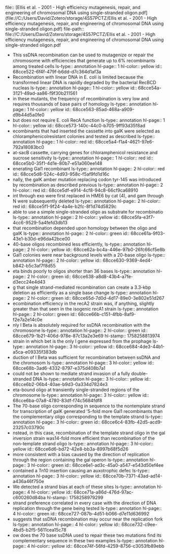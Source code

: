 file:: [Ellis et al. - 2001 - High efficiency mutagenesis, repair, and engineering of chromosomal DNA using single-stranded oligon.pdf](file://C:/Users/David/Zotero/storage/4S57PCTZ/Ellis et al. - 2001 - High efficiency mutagenesis, repair, and engineering of chromosomal DNA using single-stranded oligon.pdf)
file-path:: file://C:/Users/David/Zotero/storage/4S57PCTZ/Ellis et al. - 2001 - High efficiency mutagenesis, repair, and engineering of chromosomal DNA using single-stranded oligon.pdf

- This ssDNA recombination can be used to mutagenize or repair the chromosome with efﬁciencies that generate up to 6% recombinants among treated cells
  ls-type:: annotation
  hl-page:: 1
  hl-color:: yellow
  id:: 68cce522-6f4f-479f-b6dd-d7c364d1af3a
- Recombination with linear DNA in E. coli is limited because the transformed linear DNA is rapidly degraded by the bacterial RecBCD nucleas
  ls-type:: annotation
  hl-page:: 1
  hl-color:: yellow
  id:: 68cce54a-3121-49ad-aa86-f9f30b211561
- in these mutants, the frequency of recombination is very low and requires thousands of base pairs of homology
  ls-type:: annotation
  hl-page:: 1
  hl-color:: yellow
  id:: 68cce563-85ad-468a-a909-d9b44d5a0fe0
- but does not require E. coli RecA function
  ls-type:: annotation
  hl-page:: 1
  hl-color:: yellow
  id:: 68cce573-140c-44c0-b705-9ff93d35f8ad
- ecombinants that had inserted the cassette into galK were selected as chloramphenicolresistant colonies and tested as described
  ls-type:: annotation
  hl-page:: 1
  hl-color:: red
  id:: 68cce5a4-f1a4-4621-97e6-792a18083bc0
- at-sacB cassette, carrying genes for chloramphenicol resistance and sucrose sensitivity
  ls-type:: annotation
  hl-page:: 1
  hl-color:: red
  id:: 68cce5b0-35f1-4d1e-80b7-e51a060ee148
- enerating Gal1 recombinant
  ls-type:: annotation
  hl-page:: 2
  hl-color:: red
  id:: 68cce5d8-524c-4d93-958c-f5af9fd1d16c
- nally, the galK amber mutation replacing codon tyr-145 was introduced by recombination as described previous
  ls-type:: annotation
  hl-page:: 2
  hl-color:: red
  id:: 68cce5df-e914-4cf8-94c8-66cf9ca68910
- int through exo were first replaced in HME6 by cat (4), and gam through N were subsequently deleted
  ls-type:: annotation
  hl-page:: 2
  hl-color:: red
  id:: 68cce5f1-9f24-4a4e-b2fc-8f1d74d5829c
- able to use a simple single-stranded oligo as substrate for recombinatio
  ls-type:: annotation
  hl-page:: 2
  hl-color:: yellow
  id:: 68cce5fa-e3f7-4cc6-9529-5a4fefd3db13
- that recombination depended upon homology between the oligo and galK
  ls-type:: annotation
  hl-page:: 2
  hl-color:: green
  id:: 68cce61a-9f03-43e1-b30d-e96da42bce00
- 40-base oligos recombined less efficiently,
  ls-type:: annotation
  hl-page:: 2
  hl-color:: yellow
  id:: 68cce62a-bc4a-446e-97b0-26fc66cf5e8b
- Gal1 colonies were near background levels with a 20-base oligo
  ls-type:: annotation
  hl-page:: 2
  hl-color:: yellow
  id:: 68cce630-9369-4ed4-b842-b5c3af7f8d55
- eta binds poorly to oligos shorter than 36 bases
  ls-type:: annotation
  hl-page:: 2
  hl-color:: green
  id:: 68cce638-a8d8-43b4-a7fe-d3ecc24e4d43
- g that single strand-mediated recombination can create a 3.3-kbp deletion as efficiently as a single base change
  ls-type:: annotation
  hl-page:: 2
  hl-color:: green
  id:: 68cce65d-7d0d-4d17-89e0-3e802e51d267
- ecombination efficiency in the recA2 strain was, if anything, slightly greater than that seen in the isogenic recA1 strain
  ls-type:: annotation
  hl-page:: 2
  hl-color:: green
  id:: 68cce66b-c151-4fbb-8af9-f2e7a2e14c0e
- nly l Beta is absolutely required for ssDNA recombination with the chromosome
  ls-type:: annotation
  hl-page:: 2
  hl-color:: green
  id:: 68cce679-1b21-406d-978e-87c13a2e3e69
  hl-stamp:: 1758258813974
- strain in which bet is the only l gene expressed from the prophage
  ls-type:: annotation
  hl-page:: 3
  hl-color:: yellow
  id:: 68cce684-4de3-44b1-a5ca-e09335f383db
- duction of l Beta was sufficient for recombination between ssDNA and the chromosom
  ls-type:: annotation
  hl-page:: 3
  hl-color:: yellow
  id:: 68cce68b-3ad6-4332-8797-e375d408b7a1
- could not be shown to mediate strand invasion of a fully double-stranded DNA
  ls-type:: annotation
  hl-page:: 3
  hl-color:: yellow
  id:: 68cce6b2-06b4-40ae-b9d3-0a334d7824e3
- eta-bound oligo at transiently single-stranded regions of the chromosome
  ls-type:: annotation
  hl-page:: 3
  hl-color:: yellow
  id:: 68cce6ba-07a8-4780-83df-f74c5684fdf8
- The 70-base oligo corresponding in sequence to the nontemplate strand for transcription of galK generated '5-fold more Gal1 recombinants than the complementary oligo corresponding to the template strand
  ls-type:: annotation
  hl-page:: 3
  hl-color:: green
  id:: 68cce6c4-83fb-42d5-acd9-23257c03790c
- nstead, in this case, recombination of the template strand oligo in the gal inversion strain was14-fold more efficient than recombination of the non-template strand oligo
  ls-type:: annotation
  hl-page:: 3
  hl-color:: yellow
  id:: 68cce6d6-bd72-42e8-bb3a-8997b68f5d26
- more consistent with a bias caused by the direction of replication through the region containing the gal operon
  ls-type:: annotation
  hl-page:: 3
  hl-color:: green
  id:: 68cce6e1-ad3c-45a0-a547-e543d50ef4ee
- contained a Tn10 insertion causing an auxotrophic defec
  ls-type:: annotation
  hl-page:: 3
  hl-color:: yellow
  id:: 68cce70b-7371-43ad-ad14-a436a46f750e
- We detected a strand bias at each of these sites
  ls-type:: annotation
  hl-page:: 4
  hl-color:: yellow
  id:: 68cce71a-a86d-476d-97ac-c600260d84ba
  hl-stamp:: 1758258979299
- strand preference correlated in every case with the direction of DNA replication through the gene being tested
  ls-type:: annotation
  hl-page:: 4
  hl-color:: green
  id:: 68cce727-087b-4d51-b066-d7e11d636992
- suggests that ssDNA recombination may occur near the replication fork
  ls-type:: annotation
  hl-page:: 4
  hl-color:: yellow
  id:: 68cce732-c9ee-4bd5-b2f5-5611cea15c78
- ow does the 70 base ssDNA used to repair these two mutations find its complementary sequence in these two examples
  ls-type:: annotation
  hl-page:: 4
  hl-color:: yellow
  id:: 68cce74f-56fd-4259-8756-c3053fb89ebb